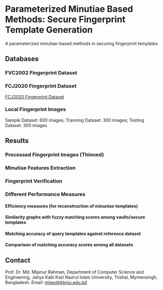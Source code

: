 # Parameterized Minutiae Based Methods: Secure Fingerprint Template Generation
A parameterized minutiae-based methods in securing fingerprint templates

## Databases
### FVC2002 Fingerprint Dataset
### FCJ2020 Fingerprint Dataset
[FCJ2020 Fingerprint Dataset](https://github.com/mijancse/FCJ2020_Fingerprint_Database)
### Local Fingerprint Images
Sample Dataset: 600 images; Tranning Dataset: 300 images; Testing Dataset: 300 images

## Results
  ### Processed Fingerprint Images (Thinned)
  ### Minutiae Features Extraction
  ### Fingerprint Verification
  ### Different Performance Measures
  #### Efficiency measures (for reconstruction of minuniae templates)
  #### Similarity graphs with fuzzy matching scores among vaults/secure templates
  #### Matching accuracy of query templates against reference dataset
  #### Comparison of matching accuracy scores among all datasets
  
## Contact
Prof. Dr. Md. Mijanur Rahman, Department of Computer Science and Engineering, Jatiya Kabi Kazi Nazrul Islam University, Trishal, Mymensingh, Bangladesh. Email: mijan@jkkniu.edu.bd
